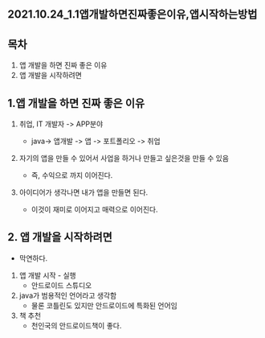 ## 2021.10.24_1.1앱개발하면진짜좋은이유,앱시작하는방법

## 목차

1. 앱 개발을 하면 진짜 좋은 이유
2. 앱 개발을 시작하려면

## 1.앱 개발을 하면 진짜 좋은 이유

1. 취업, IT 개발자 -> APP분야
   - java-> 앱개발 -> 앱 -> 포트폴리오 -> 취업
2. 자기의 앱을 만들 수 있어서 사업을 하거나 만들고 싶은것을 만들 수 있음
   - 즉, 수익으로 까지 이어진다.

3. 아이디어가 생각나면 내가 앱을 만들면 된다.
   - 이것이 재미로 이어지고  매력으로 이어진다.

## 2. 앱 개발을 시작하려면

- 막연하다.

1. 앱 개발 시작 - 실행
   - 안드로이드 스튜디오
2. java가 범용적인 언어라고 생각함 
   - 물론 코틀린도 있지만 안드로이드에 특화된 언어임
3. 책 추천 
   - 천인국의 안드로이드책이 좋다.

